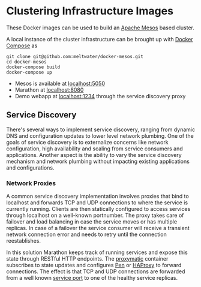 # Clustering Infrastructure Images
These Docker images can be used to build an [Apache Mesos](http://mesos.apache.org/) based cluster. 

A local instance of the cluster infrastructure can be brought up with [Docker Compose](http://docs.docker.com/compose/) as

```
git clone git@github.com:meltwater/docker-mesos.git
cd docker-mesos
docker-compose build
docker-compose up
```

 * Mesos is available at [localhost:5050](http://localhost:5050)
 * Marathon at [localhost:8080](http://localhost:8080)
 * Demo webapp at [localhost:1234](http://localhost:1234) through the service discovery proxy

## Service Discovery
There's several ways to implement service discovery, ranging from dynamic DNS and configuration updates to lower level network 
plumbing. One of the goals of service discovery is to externalize concerns like network configuration, high availability and 
scaling from service consumers and applications. Another aspect is the ability to vary the service discovery mechanism and 
network plumbing without impacting existing applications and configurations.

### Network Proxies
A common service discovery implementation involves proxies that bind to localhost and forwards TCP and UDP connections to 
where the service is currently running. Clients are then statically configured to access services through localhost on a 
well-known portnumber. The proxy takes care of failover and load balancing in case the service moves or has multiple 
replicas. In case of a failover the service consumer will receive a transient network connection error and needs to retry 
until the connection reestablishes.

In this solution Marathon keeps track of running services and expose this state through RESTful HTTP endpoints. The 
[proxymatic](https://github.com/meltwater/docker-proxymatic) container subscribes to state updates and 
configures [Pen](http://siag.nu/pen/) or [HAProxy](http://www.haproxy.org/) to forward connections. The effect is 
that TCP and UDP connections are forwarded from a well known [service port](http://mesosphere.com/docs/getting-started/service-discovery/) 
to one of the healthy service replicas.
